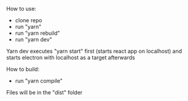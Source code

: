 How to use:

- clone repo
- run "yarn"
- run "yarn rebuild"
- run "yarn dev"

Yarn dev executes "yarn start" first (starts react app on localhost) and starts electron with localhost as a target afterwards

How to build:
- run "yarn compile"

Files will be in the "dist" folder
